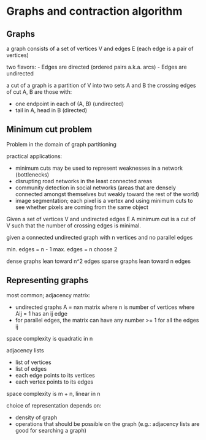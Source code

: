 # Graphs and contraction algorithm

## Graphs

a graph consists of a set of vertices V and edges E (each edge is a pair of vertices)

two flavors:
    - Edges are directed (ordered pairs a.k.a. arcs)
    - Edges are undirected

a cut of a graph is a partition of V into two sets A and B
the crossing edges of cut A, B are those with:

- one endpoint in each of (A, B) (undirected)
- tail in A, head in B (directed)


## Minimum cut problem

Problem in the domain of graph partitioning

practical applications: 
- minimum cuts may be used to represent weaknesses in a network (bottlenecks)
- disrupting road networks in the least connected areas
- community detection in social networks (areas that are densely connected amongst themselves but weakly toward the rest of the world)
- image segmentation; each pixel is a vertex and using minimum cuts to see whether pixels are coming from the same object

Given a set of vertices V and undirected edges E
A minimum cut is a cut of V such that the number of crossing edges is minimal.

given a connected undirected graph with n vertices and no parallel edges

min. edges = n - 1
max. edges = n choose 2

dense graphs lean toward n^2 edges
sparse graphs lean toward n edges


## Representing graphs

most common; adjacency matrix:

- undirected graphs A = nxn matrix where n is number of vertices where Aij = 1 has an ij edge
- for parallel edges, the matrix can have any number >= 1 for all the edges ij

space complexity is quadratic in n

adjacency lists

- list of vertices
- list of edges
- each edge points to its vertices
- each vertex points to its edges

space complexity is m + n, linear in n 

choice of representation depends on:
- density of graph
- operations that should be possible on the graph (e.g.: adjacency lists are good for searching a graph)
